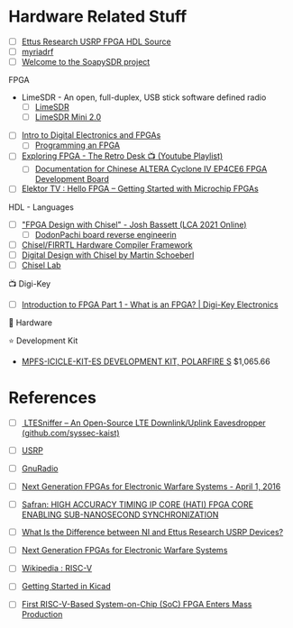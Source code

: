 # Hardware Related Stuff

- [ ] [Ettus Research USRP FPGA HDL Source](https://github.com/EttusResearch/fpga)
- [ ] [myriadrf](https://myriadrf.org)
- [ ] [Welcome to the SoapySDR project](https://github.com/pothosware/SoapySDR/wiki)

FPGA

* LimeSDR - An open, full-duplex, USB stick software defined radio
  - [ ] [LimeSDR](https://www.crowdsupply.com/lime-micro/limesdr)
  - [ ] [LimeSDR Mini 2.0](https://www.crowdsupply.com/lime-micro/limesdr-mini-2)

- [ ] [Intro to Digital Electronics and FPGAs](https://www.youtube.com/watch?v=-qpfv8KLXOk)
  - [ ] [Programming an FPGA](https://learn.sparkfun.com/tutorials/programming-an-fpga)

- [ ] [Exploring FPGA - The Retro Desk :tv: (Youtube Playlist)](https://www.youtube.com/playlist?list=PLPSrOWYluVLJxqlrWqjZWQ1B4bBgrQ42G)
  - [ ] [Documentation for Chinese ALTERA Cyclone IV EP4CE6 FPGA Development Board](https://github.com/SlithyMatt/Altera-Cyclone-IV-board-V3.0)

- [ ] [Elektor TV : Hello FPGA – Getting Started with Microchip FPGAs](https://youtu.be/zcaZxu010cg)

HDL - Languages

- [ ] ["FPGA Design with Chisel" - Josh Bassett (LCA 2021 Online)](https://www.youtube.com/watch?v=Wst8IoYRWKo)
  - [ ] [DodonPachi board reverse engineerin](https://en.wikipedia.org/wiki/DoDonPachi)
- [ ] [Chisel/FIRRTL Hardware Compiler Framework](https://www.chisel-lang.org/)
- [ ] [Digital Design with Chisel by Martin Schoeberl](https://github.com/schoeberl/chisel-book)
- [ ] [Chisel Lab](https://github.com/schoeberl/chisel-lab)

:tv: Digi-Key

- [ ] [Introduction to FPGA Part 1 - What is an FPGA? | Digi-Key Electronics](https://www.youtube.com/watch?v=lLg1AgA2Xoo&list=PLEBQazB0HUyT1WmMONxRZn9NmQ_9CIKhb)

:electric_plug: Hardware

:star: Development Kit

- [MPFS-ICICLE-KIT-ES DEVELOPMENT KIT, POLARFIRE S](https://canada.newark.com/microchip/mpfs-icicle-kit-es/development-kit-polarfire-soc/dp/45AJ6163) $1,065.66

# References
- [ ] [	LTESniffer – An Open-Source LTE Downlink/Uplink Eavesdropper (github.com/syssec-kaist)](https://news.ycombinator.com/item?id=35952206)
- [ ] [USRP](https://www.ettus.com/sdr-software/uhd-usrp-hardware-driver)
- [ ] [GnuRadio](https://www.ettus.com/sdr-software/gnu-radio/)
- [ ] [Next Generation FPGAs for Electronic Warfare Systems - April 1, 2016](https://www.mobilityengineeringtech.com/component/content/article/adt/pub/features/articles/24386)
- [ ] [Safran: HIGH ACCURACY TIMING IP CORE (HATI) FPGA CORE ENABLING SUB-NANOSECOND SYNCHRONIZATION](https://safran-navigation-timing.com/product/high-accuracy-timing-ip-core-hati)
- [ ] [What Is the Difference between NI and Ettus Research USRP Devices?](https://www.ni.com/en-ca/shop/wireless-design-test/what-is-a-usrp-software-defined-radio/what-is-the-difference-between-ni-and-ettus-usrps.html)
- [ ] [Next Generation FPGAs for Electronic Warfare Systems](https://www.mobilityengineeringtech.com/component/content/article/adt/pub/features/articles/24386)
- [ ] [Wikipedia : RISC-V](https://en.wikipedia.org/wiki/RISC-V)
- [ ] [Getting Started in Kicad](https://docs.kicad.org/7.0/en/getting_started_in_kicad/getting_started_in_kicad.html)
- [ ] [First RISC-V-Based System-on-Chip (SoC) FPGA Enters Mass Production](https://www.microchip.com/en-us/about/news-releases/products/first-risc-v-based-system-on-chip-fpga-enters-mass-production)



